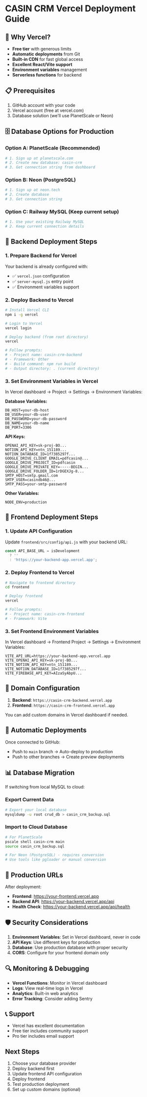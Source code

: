 # CASIN CRM Vercel Deployment Guide

## 🚀 Why Vercel?
- **Free tier** with generous limits
- **Automatic deployments** from Git
- **Built-in CDN** for fast global access
- **Excellent React/Vite support**
- **Environment variables** management
- **Serverless functions** for backend

## 📋 Prerequisites
1. GitHub account with your code
2. Vercel account (free at vercel.com)
3. Database solution (we'll use PlanetScale or Neon)

## 🗄️ Database Options for Production

### Option A: PlanetScale (Recommended)
```bash
# 1. Sign up at planetscale.com
# 2. Create new database: casin-crm
# 3. Get connection string from dashboard
```

### Option B: Neon (PostgreSQL)
```bash
# 1. Sign up at neon.tech
# 2. Create database
# 3. Get connection string
```

### Option C: Railway MySQL (Keep current setup)
```bash
# 1. Use your existing Railway MySQL
# 2. Keep current connection details
```

## 🔧 Backend Deployment Steps

### 1. Prepare Backend for Vercel
Your backend is already configured with:
- ✅ `vercel.json` configuration
- ✅ `server-mysql.js` entry point
- ✅ Environment variables support

### 2. Deploy Backend to Vercel
```bash
# Install Vercel CLI
npm i -g vercel

# Login to Vercel
vercel login

# Deploy backend (from root directory)
vercel

# Follow prompts:
# - Project name: casin-crm-backend
# - Framework: Other
# - Build command: npm run build
# - Output directory: . (current directory)
```

### 3. Set Environment Variables in Vercel
In Vercel dashboard → Project → Settings → Environment Variables:

**Database Variables:**
```
DB_HOST=your-db-host
DB_USER=your-db-user
DB_PASSWORD=your-db-password
DB_NAME=your-db-name
DB_PORT=3306
```

**API Keys:**
```
OPENAI_API_KEY=sk-proj-BO...
NOTION_API_KEY=ntn_151189...
NOTION_DATABASE_ID=1f7385297f...
GOOGLE_DRIVE_CLIENT_EMAIL=pdfcasin@...
GOOGLE_DRIVE_PROJECT_ID=pdfcasin
GOOGLE_DRIVE_PRIVATE_KEY=-----BEGIN...
GOOGLE_DRIVE_FOLDER_ID=1rDGEXJg-8...
SMTP_HOST=smtp.gmail.com
SMTP_USER=casindb46@...
SMTP_PASS=your-smtp-password
```

**Other Variables:**
```
NODE_ENV=production
```

## 🎨 Frontend Deployment Steps

### 1. Update API Configuration
Update `frontend/src/config/api.js` with your backend URL:
```javascript
const API_BASE_URL = isDevelopment 
  ? '' 
  : 'https://your-backend-app.vercel.app';
```

### 2. Deploy Frontend to Vercel
```bash
# Navigate to frontend directory
cd frontend

# Deploy frontend
vercel

# Follow prompts:
# - Project name: casin-crm-frontend
# - Framework: Vite
```

### 3. Set Frontend Environment Variables
In Vercel dashboard → Frontend Project → Settings → Environment Variables:
```
VITE_API_URL=https://your-backend-app.vercel.app
VITE_OPENAI_API_KEY=sk-proj-BO...
VITE_NOTION_API_KEY=ntn_151189...
VITE_NOTION_DATABASE_ID=1f7385297f...
VITE_FIREBASE_API_KEY=AIzaSyAbpU...
```

## 📱 Domain Configuration
1. **Backend**: `https://casin-crm-backend.vercel.app`
2. **Frontend**: `https://casin-crm-frontend.vercel.app`

You can add custom domains in Vercel dashboard if needed.

## 🔄 Automatic Deployments
Once connected to GitHub:
- Push to `main` branch → Auto-deploy to production
- Push to other branches → Create preview deployments

## 📊 Database Migration
If switching from local MySQL to cloud:

### Export Current Data
```bash
# Export your local database
mysqldump -u root crud_db > casin_crm_backup.sql
```

### Import to Cloud Database
```bash
# For PlanetScale
pscale shell casin-crm main
source casin_crm_backup.sql

# For Neon (PostgreSQL) - requires conversion
# Use tools like pgloader or manual conversion
```

## 🎯 Production URLs
After deployment:
- **Frontend**: https://your-frontend.vercel.app
- **Backend API**: https://your-backend.vercel.app/api
- **Health Check**: https://your-backend.vercel.app/api/health

## 🛡️ Security Considerations
1. **Environment Variables**: Set in Vercel dashboard, never in code
2. **API Keys**: Use different keys for production
3. **Database**: Use production database with proper security
4. **CORS**: Configure for your frontend domain only

## 🔍 Monitoring & Debugging
- **Vercel Functions**: Monitor in Vercel dashboard
- **Logs**: View real-time logs in Vercel
- **Analytics**: Built-in web analytics
- **Error Tracking**: Consider adding Sentry

## 📞 Support
- Vercel has excellent documentation
- Free tier includes community support
- Pro tier includes email support

## Next Steps
1. Choose your database provider
2. Deploy backend first
3. Update frontend API configuration
4. Deploy frontend
5. Test production deployment
6. Set up custom domains (optional) 